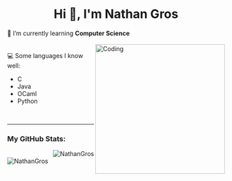 <h1 align="center">Hi 👋, I'm Nathan Gros</h1>


🌱 I’m currently learning **Computer Science**
<br>
<br>
<img align="right" alt="Coding" width="300" src="https://cdn.dribbble.com/users/1277312/screenshots/14733298/media/39b1045e593737587dd60e42c8422d1f.gif" >
<br>
💻 Some languages I know well:
- C
- Java
- OCaml
- Python
<br>

------------

<p>
  <h3>My GitHub Stats:</h3>
  <img align="right" src="https://github-readme-streak-stats.herokuapp.com/?user=NathanGros&theme=dark" alt="NathanGros" />
  <br>
  <img align="left" src="https://github-readme-stats.vercel.app/api/top-langs?username=NathanGros&show_icons=true&theme=dark&locale=en&layout=compact" alt="NathanGros" />
</p>

<br><br><br><br><br><br><br><br>

